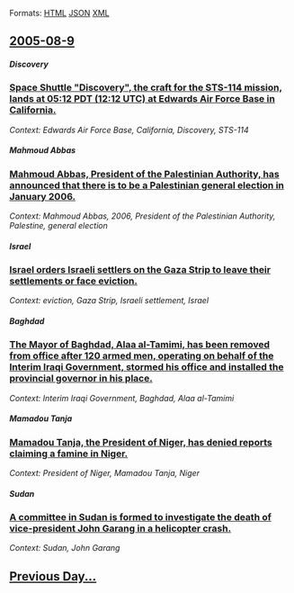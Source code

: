 
Formats: [HTML](2005/08/9/index.html)  [JSON](2005/08/9/index.json)  [XML](2005/08/9/index.xml)  

## [2005-08-9](/news/2005/08/9/index.md)

##### Discovery
### [ Space Shuttle "Discovery", the craft for the STS-114 mission, lands at 05:12 PDT (12:12 UTC) at Edwards Air Force Base in California. ](/news/2005/08/9/space-shuttle-discovery-the-craft-for-the-sts-114-mission-lands-at-05-12-pdt-12-12-utc-at-edwards-air-force-base-in-california.md)
_Context: Edwards Air Force Base, California, Discovery, STS-114_

##### Mahmoud Abbas
### [ Mahmoud Abbas, President of the Palestinian Authority, has announced that there is to be a Palestinian general election in January 2006. ](/news/2005/08/9/mahmoud-abbas-president-of-the-palestinian-authority-has-announced-that-there-is-to-be-a-palestinian-general-election-in-january-2006.md)
_Context: Mahmoud Abbas, 2006, President of the Palestinian Authority, Palestine, general election_

##### Israel
### [ Israel orders Israeli settlers on the Gaza Strip to leave their settlements or face eviction. ](/news/2005/08/9/israel-orders-israeli-settlers-on-the-gaza-strip-to-leave-their-settlements-or-face-eviction.md)
_Context: eviction, Gaza Strip, Israeli settlement, Israel_

##### Baghdad
### [ The Mayor of Baghdad, Alaa al-Tamimi, has been removed from office after 120 armed men, operating on behalf of the Interim Iraqi Government, stormed his office and installed the provincial governor in his place. ](/news/2005/08/9/the-mayor-of-baghdad-alaa-al-tamimi-has-been-removed-from-office-after-120-armed-men-operating-on-behalf-of-the-interim-iraqi-government.md)
_Context: Interim Iraqi Government, Baghdad, Alaa al-Tamimi_

##### Mamadou Tanja
### [ Mamadou Tanja, the President of Niger, has denied reports claiming a famine in Niger. ](/news/2005/08/9/mamadou-tanja-the-president-of-niger-has-denied-reports-claiming-a-famine-in-niger.md)
_Context: President of Niger, Mamadou Tanja, Niger_

##### Sudan
### [ A committee in Sudan is formed to investigate the death of vice-president John Garang in a helicopter crash. ](/news/2005/08/9/a-committee-in-sudan-is-formed-to-investigate-the-death-of-vice-president-john-garang-in-a-helicopter-crash.md)
_Context: Sudan, John Garang_

## [Previous Day...](/news/2005/08/8/index.md)

